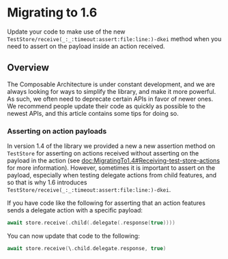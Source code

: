 # Migrating to 1.6

Update your code to make use of the new ``TestStore/receive(_:_:timeout:assert:file:line:)-dkei`` 
method when you need to assert on the payload inside an action received.

## Overview

The Composable Architecture is under constant development, and we are always looking for ways to
simplify the library, and make it more powerful. As such, we often need to deprecate certain APIs
in favor of newer ones. We recommend people update their code as quickly as possible to the newest
APIs, and this article contains some tips for doing so.

### Asserting on action payloads

In version 1.4 of the library we provided a new a new assertion method on ``TestStore`` for 
asserting on actions received without asserting on the payload in the action (see
<doc:MigratingTo1.4#Receiving-test-store-actions> for more information). However, sometimes it is
important to assert on the payload, especially when testing delegate actions from child features,
and so that is why 1.6 introduces ``TestStore/receive(_:_:timeout:assert:file:line:)-dkei``.

If you have code like the following for asserting that an action features sends a delegate action
with a specific payload:

```swift
await store.receive(.child(.delegate(.response(true))))
```

You can now update that code to the following:

```swift
await store.receive(\.child.delegate.response, true)
```
